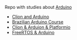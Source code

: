 
Repo with studies about [Arduino](https://www.arduino.cc/)

* [Clion and Arduino](https://github.com/robsonoduarte/learn-arduino/tree/master/clion-arduino/example)
* [Brazilian Arduino Course](https://github.com/robsonoduarte/learn-arduino/tree/master/arduino-courses/arduino-brazilian-course)
* [Clion & Arduion & Platformio](https://github.com/robsonoduarte/learn-arduino/tree/master/platformio)
* [FreeRTOS & Arduino](https://github.com/robsonoduarte/learn-arduino/tree/master/free-rtos)
